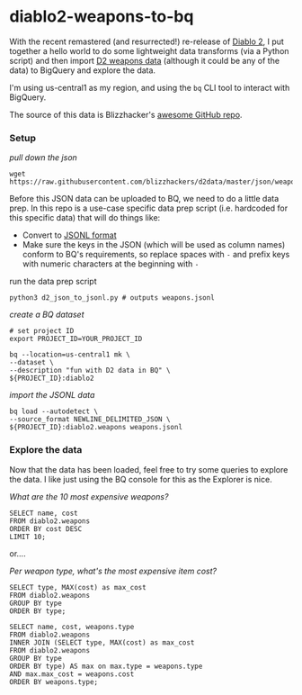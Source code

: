 # diablo2-weapons-to-bq

With the recent remastered (and resurrected!) re-release of [Diablo 2](https://diablo2.blizzard.com/en-us/), I put together a hello world to do some lightweight data transforms (via a Python script) and then import [D2 weapons data](https://raw.githubusercontent.com/blizzhackers/d2data/master/json/weapons.json) (although it could be any of the data) to BigQuery and explore the data. 

I'm using us-central1 as my region, and using the `bq` CLI tool to interact with BigQuery.

The source of this data is Blizzhacker's [awesome GitHub repo](https://github.com/blizzhackers/d2data).

### Setup 

*pull down the json*

```
wget https://raw.githubusercontent.com/blizzhackers/d2data/master/json/weapons.json
```

Before this JSON data can be uploaded to BQ, we need to do a little data prep. In this repo is a use-case specific data prep script (i.e. hardcoded for this specific data) that will do things like:
- Convert to [JSONL format](https://hackernoon.com/json-lines-format-76353b4e588d)
- Make sure the keys in the JSON (which will be used as column names) conform to BQ's requirements, so replace spaces with `-` and prefix keys with numeric characters at the beginning with `-`

run the data prep script
```
python3 d2_json_to_jsonl.py # outputs weapons.jsonl
```

*create a BQ dataset*

```
# set project ID
export PROJECT_ID=YOUR_PROJECT_ID

bq --location=us-central1 mk \
--dataset \
--description "fun with D2 data in BQ" \
${PROJECT_ID}:diablo2
```

*import the JSONL data*

```
bq load --autodetect \
--source_format NEWLINE_DELIMITED_JSON \
${PROJECT_ID}:diablo2.weapons weapons.jsonl 
```

### Explore the data

Now that the data has been loaded, feel free to try some queries to explore the data. I like just using the BQ console for this as the Explorer is nice.

*What are the 10 most expensive weapons?*
```
SELECT name, cost 
FROM diablo2.weapons
ORDER BY cost DESC
LIMIT 10;
```

or.... 

*Per weapon type, what's the most expensive item cost?*
```
SELECT type, MAX(cost) as max_cost
FROM diablo2.weapons
GROUP BY type
ORDER BY type;
```

```
SELECT name, cost, weapons.type
FROM diablo2.weapons
INNER JOIN (SELECT type, MAX(cost) as max_cost
FROM diablo2.weapons
GROUP BY type
ORDER BY type) AS max on max.type = weapons.type
AND max.max_cost = weapons.cost
ORDER BY weapons.type;
```
